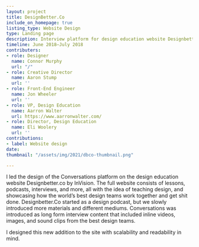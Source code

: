 ```yaml
---
layout: project
title: DesignBetter.Co
include_on_homepage: true
listing_type: Website Design
type: Landing page
description: Interview platform for design education website Designbetter.co
timeline: June 2018–July 2018
contributers:
- role: Designer
  name: Connor Murphy
  url: "/"
- role: Creative Director
  name: Aaron Stump
  url: ''
- role: Front-End Engineer
  name: Jon Wheeler
  url: ''
- role: VP, Design Education
  name: Aarron Walter
  url: https://www.aarronwalter.com/
- role: Director, Design Education
  name: Eli Woolery
  url: ''
contributions:
- label: Website design
date: 
thumbnail: "/assets/img/2021/dbco-thumbnail.png"

---
```

I led the design of the Conversations platform on the design education website Designbetter.co by InVision. The full website consists of lessons, podcasts, interviews, and more, all with the idea of teaching design, and showcasing how the world’s best design teams work together and get shit done. Designbetter.Co started as a design podcast, but we slowly introduced more materials and different mediums. Conversations was introduced as long form interview content that included inline videos, images, and sound clips from the best design teams.  
  
I designed this new addition to the site with scalability and readability in mind.